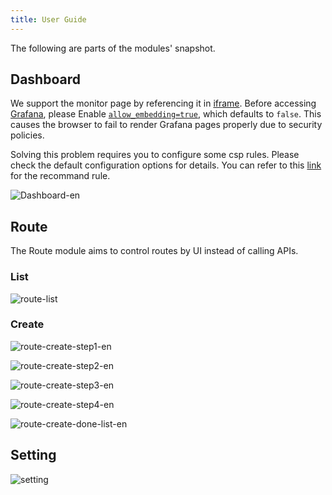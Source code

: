 ```yaml
---
title: User Guide
---
```


<!--
#
# Licensed to the Apache Software Foundation (ASF) under one or more
# contributor license agreements.  See the NOTICE file distributed with
# this work for additional information regarding copyright ownership.
# The ASF licenses this file to You under the Apache License, Version 2.0
# (the "License"); you may not use this file except in compliance with
# the License.  You may obtain a copy of the License at
#
#     http://www.apache.org/licenses/LICENSE-2.0
#
# Unless required by applicable law or agreed to in writing, software
# distributed under the License is distributed on an "AS IS" BASIS,
# WITHOUT WARRANTIES OR CONDITIONS OF ANY KIND, either express or implied.
# See the License for the specific language governing permissions and
# limitations under the License.
#
-->

The following are parts of the modules' snapshot.

## Dashboard

We support the monitor page by referencing it in [iframe](https://developer.mozilla.org/en-US/docs/Web/HTML/Element/iframe). Before accessing [Grafana](https://grafana.com/), please Enable [`allow_embedding=true`](https://grafana.com/docs/grafana/latest/administration/configuration/#allow_embedding), which defaults to `false`. This causes the browser to fail to render Grafana pages properly due to security policies.

Solving this problem requires you to configure some csp rules. Please check the default configuration options for details. You can refer to this [link](https://github.com/apache/apisix-dashboard/blob/master/api/conf/conf.yaml) for the recommand rule.

![Dashboard-en](https://user-images.githubusercontent.com/40708551/112922395-0eed0380-912a-11eb-8c92-4c67d2bae4a8.png)

## Route

The Route module aims to control routes by UI instead of calling APIs.

### List

![route-list](https://user-images.githubusercontent.com/40708551/112922389-0c8aa980-912a-11eb-8c45-b13192b3775d.png)

### Create

![route-create-step1-en](https://user-images.githubusercontent.com/40708551/112922912-ef0a0f80-912a-11eb-9d33-63d7215f7cfd.png)

![route-create-step2-en](https://user-images.githubusercontent.com/40708551/112923105-44462100-912b-11eb-8e1f-6548a6c28c35.png)

![route-create-step3-en](https://user-images.githubusercontent.com/40708551/112923140-545e0080-912b-11eb-9aef-d26b2c564efe.png)

![route-create-step4-en](https://user-images.githubusercontent.com/40708551/112923257-971fd880-912b-11eb-820c-1f2ca381304a.png)

![route-create-done-list-en](https://user-images.githubusercontent.com/40708551/112923280-a0a94080-912b-11eb-8b83-3960778ecf8a.png)

## Setting

![setting](https://user-images.githubusercontent.com/40708551/112923561-22996980-912c-11eb-926f-45177500eb65.png)
